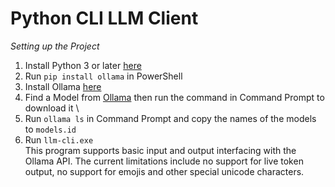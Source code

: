 # Python CLI LLM Client 

*Setting up the Project* 
1. Install Python 3 or later [here](https://www.python.org/downloads/) 
2. Run ```pip install ollama``` in PowerShell 
3. Install Ollama [here](https://ollama.com/download) 
4. Find a Model from [Ollama](https://ollama.com/search) then run the command in Command Prompt to download it \
5. Run ```ollama ls``` in Command Prompt and copy the names of the models to ```models.id``` 
6. Run ```llm-cli.exe``` 
\
This program supports basic input and output interfacing with the Ollama API. 
The current limitations include no support for live token output, no support for emojis and other special unicode characters.
